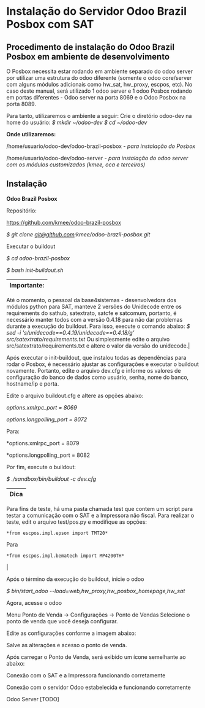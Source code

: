 # Instalação do Servidor Odoo Brazil Posbox com SAT

## Procedimento de instalação do Odoo Brazil Posbox em ambiente de desenvolvimento

O Posbox necessita estar rodando em ambiente separado do odoo server por utilizar uma estrutura do odoo diferente (somente o odoo core/server com alguns módulos adicionais como hw_sat, hw_proxy, escpos, etc). No caso deste manual, será utilizado 1 odoo server e 1 odoo Posbox rodando em portas diferentes - Odoo server na porta 8069 e o Odoo Posbox na porta 8089.

Para tanto, utilizaremos o ambiente a seguir:
Crie o diretório odoo-dev na home do usuário:
	*$ mkdir ~/odoo-dev*
	*$ cd ~/odoo-dev*

**Onde utilizaremos:**

/home/usuario/odoo-dev/odoo-brazil-posbox - *para instalação do Posbox*

/home/usuario/odoo-dev/odoo-server - *para instalação do odoo server com os módulos customizados (kmee, oca e terceiros)*

## Instalação
**Odoo Brazil Posbox**

Repositório:

https://github.com/kmee/odoo-brazil-posbox

  *$ git clone git@github.com:kmee/odoo-brazil-posbox.git*

Executar o buildout

  *$ cd odoo-brazil-posbox*

  *$ bash init-buildout.sh*

**Importante:**|
---------------|
Até o momento, o pessoal da base4sistemas - desenvolvedora dos módulos python para SAT, manteve 2 versões do Unidecode entre os requirements do sathub, satextrato, satcfe e satcomum, portanto, é necessário manter todos com a versão 0.4.18 para não dar problemas durante a execução do buildout. Para isso, execute o comando abaixo:
  *$ sed -i 's/unidecode==0.4.19/unidecode==0.4.18/g' src/satextrato/requirements.txt*
Ou simplesmente edite o arquivo src/satextrato/requirements.txt e altere o valor da versão do unidecode.|



Após executar o init-buildout, que instalou todas as dependências para rodar o Posbox, é necessário ajustar as configurações e executar o buildout novamente. Portanto, edite o arquivo dev.cfg e informe os valores de configuração do banco de dados como usuário, senha, nome do banco, hostname/ip e porta.

Edite o arquivo buildout.cfg e altere as opções abaixo:

  *options.xmlrpc_port = 8069*

  *options.longpolling_port = 8072*

Para:

  *options.xmlrpc_port = 8079

  *options.longpolling_port = 8082


Por fim, execute o buildout:

  *$ ./sandbox/bin/buildout -c dev.cfg*

Dica|
----|
Para fins de teste, há uma pasta chamada test que contem um script para testar a comunicação com o SAT e a Impressora não fiscal. Para realizar o teste, edit o arquivo test/pos.py e modifique as opções:

	*from escpos.impl.epson import TMT20*

Para

	*from escpos.impl.bematech import MP4200TH*
|


Após o término da execução do buildout, inicie o odoo

  *$ bin/start_odoo --load=web,hw_proxy,hw_posbox_homepage,hw_sat*

Agora, acesse o odoo

Menu Ponto de Venda → Configurações → Ponto de Vendas
Selecione o ponto de venda que você deseja configurar.



Edite as configurações conforme a imagem abaixo:




Salve as alterações e acesso o ponto de venda.

Após carregar o Ponto de Venda, será exibido um ícone semelhante ao abaixo:


 Conexão com o SAT e a Impressora funcionando corretamente

 Conexão com o servidor Odoo estabelecida e funcionando corretamente

Odoo Server [TODO]
